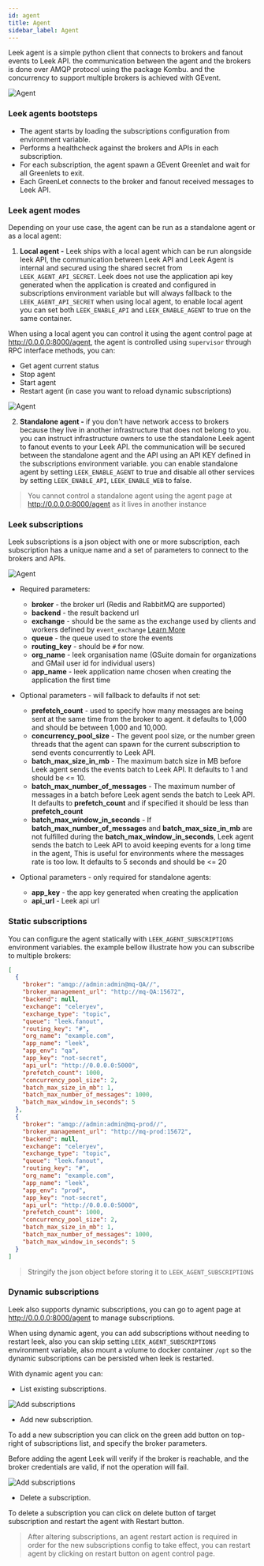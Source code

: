 ```yaml
---
id: agent
title: Agent
sidebar_label: Agent
---
```


Leek agent is a simple python client that connects to brokers and fanout events to Leek API. the communication between
the agent and the brokers is done over AMQP protocol using the package Kombu. and the concurrency to support multiple
brokers is achieved with GEvent.

![Agent](/img/docs/agent-page.png)

### Leek agents bootsteps

- The agent starts by loading the subscriptions configuration from environment variable.
- Performs a healthcheck against the brokers and APIs in each subscription.
- For each subscription, the agent spawn a GEvent Greenlet and wait for all Greenlets to exit.
- Each GreenLet connects to the broker and fanout received messages to Leek API.

### Leek agent modes

Depending on your use case, the agent can be run as a standalone agent or as a local agent:

1. **Local agent -** Leek ships with a local agent which can be run alongside leek API, the communication between Leek API
and Leek Agent is internal and secured using the shared secret from `LEEK_AGENT_API_SECRET`. Leek does not use the
application api key generated when the application is created and configured in subscriptions environment variable but
will always fallback to the `LEEK_AGENT_API_SECRET` when using local agent, to enable local agent you can set both
`LEEK_ENABLE_API` and `LEEK_ENABLE_AGENT` to true on the same container.

When using a local agent you can control it using the agent control page at http://0.0.0.0:8000/agent, the agent is
controlled using `supervisor` through RPC interface methods, you can:

- Get agent current status
- Stop agent
- Start agent
- Restart agent (in case you want to reload dynamic subscriptions)

![Agent](/img/docs/agent-process.png)

2. **Standalone agent -** if you don't have network access to brokers because they live in another infrastructure that does
not belong to you. you can instruct infrastructure owners to use the standalone Leek agent to fanout events to your Leek
API. the communication will be secured between the standalone agent and the API using an API KEY defined in the
subscriptions environment variable. you can enable standalone agent by setting `LEEK_ENABLE_AGENT` to true and disable
all other services by setting `LEEK_ENABLE_API`, `LEEK_ENABLE_WEB` to false.

> You cannot control a standalone agent using the agent page at http://0.0.0.0:8000/agent as it lives in another
> instance

### Leek subscriptions

Leek subscriptions is a json object with one or more subscription, each subscription has a unique name and a set of
parameters to connect to the brokers and APIs.

![Agent](/img/docs/agent.png)

- Required parameters:
    - **broker** - the broker url (Redis and RabbitMQ are supported)
    - **backend** - the result backend url
    - **exchange** - should be the same as the exchange used by clients and workers defined by `event_exchange`  [Learn More](https://docs.celeryproject.org/en/stable/userguide/configuration.html#event-exchange)
    - **queue** - the queue used to store the events
    - **routing_key** - should be `#` for now.
    - **org_name** - leek organisation name (GSuite domain for organizations and GMail user id for individual users)
    - **app_name** - leek application name chosen when creating the application the first time

- Optional parameters - will fallback to defaults if not set:
  - **prefetch_count** - used to specify how many messages are being sent at the same time from the broker to agent. it
    defaults to 1,000 and should be between 1,000 and 10,000.
  - **concurrency_pool_size** - The gevent pool size, or the number green threads that the agent can spawn for the
    current subscription to send events concurrently to Leek API.
  - **batch_max_size_in_mb** - The maximum batch size in MB before Leek agent sends the events batch to Leek API. It
    defaults to 1 and should be <= 10.
  - **batch_max_number_of_messages** - The maximum number of messages in a batch before Leek agent sends the batch to
    Leek API. It defaults to **prefetch_count** and if specified it should be less than **prefetch_count**
  - **batch_max_window_in_seconds** - If **batch_max_number_of_messages** and **batch_max_size_in_mb** are not fulfilled
    during the **batch_max_window_in_seconds**, Leek agent sends the batch to Leek API to avoid keeping events for a long
    time in the agent, This is useful for environments where the messages rate is too low. It defaults to 5 seconds and
    should be <= 20

- Optional parameters - only required for standalone agents:
    - **app_key** - the app key generated when creating the application
    - **api_url** - Leek api url

### Static subscriptions

You can configure the agent statically with `LEEK_AGENT_SUBSCRIPTIONS` environment variables. the example bellow
illustrate how you can subscribe to multiple brokers:

```json
[
  {
    "broker": "amqp://admin:admin@mq-QA//",
    "broker_management_url": "http://mq-QA:15672",
    "backend": null,
    "exchange": "celeryev",
    "exchange_type": "topic",
    "queue": "leek.fanout",
    "routing_key": "#",
    "org_name": "example.com",
    "app_name": "leek",
    "app_env": "qa",
    "app_key": "not-secret",
    "api_url": "http://0.0.0.0:5000",
    "prefetch_count": 1000,
    "concurrency_pool_size": 2,
    "batch_max_size_in_mb": 1,
    "batch_max_number_of_messages": 1000,
    "batch_max_window_in_seconds": 5
  },
  {
    "broker": "amqp://admin:admin@mq-prod//",
    "broker_management_url": "http://mq-prod:15672",
    "backend": null,
    "exchange": "celeryev",
    "exchange_type": "topic",
    "queue": "leek.fanout",
    "routing_key": "#",
    "org_name": "example.com",
    "app_name": "leek",
    "app_env": "prod",
    "app_key": "not-secret",
    "api_url": "http://0.0.0.0:5000",
    "prefetch_count": 1000,
    "concurrency_pool_size": 2,
    "batch_max_size_in_mb": 1,
    "batch_max_number_of_messages": 1000,
    "batch_max_window_in_seconds": 5
  }
]
```

> Stringify the json object before storing it to `LEEK_AGENT_SUBSCRIPTIONS`

### Dynamic subscriptions

Leek also supports dynamic subscriptions, you can go to agent page at http://0.0.0.0:8000/agent to manage subscriptions.

When using dynamic agent, you can add subscriptions without needing to restart leek, also you can skip setting
`LEEK_AGENT_SUBSCRIPTIONS` environment variable, also mount a volume to docker container `/opt` so the dynamic
subscriptions can be persisted when leek is restarted.

With dynamic agent you can:

- List existing subscriptions.

![Add subscriptions](/img/docs/subscriptions-list.png)

- Add new subscription.

To add a new subscription you can click on the green add button on top-right of subscriptions list, and specify the
broker parameters.

Before adding the agent Leek will verify if the broker is reachable, and the broker credentials are valid, if not the
operation will fail.

![Add subscriptions](/img/docs/subscriptions-add.png)

- Delete a subscription.

To delete a subscription you can click on delete button of target subscription and restart the agent with Restart button.

> After altering subscriptions, an agent restart action is required in order for the new subscriptions config to take
effect, you can restart agent by clicking on restart button on agent control page.
